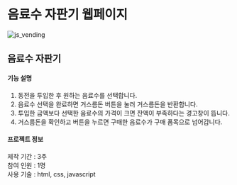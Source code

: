 # 음료수 자판기 웹페이지

![js_vending](https://user-images.githubusercontent.com/114633626/215023291-0f5d8a2c-4792-4487-90e3-7b264b24e4c2.png)

 ## 음료수 자판기
  #### 기능 설명
   1. 동전을 투입한 후 원하는 음료수를 선택합니다. <br />
   2. 음료수 선택을 완료하면 거스름돈 버튼을 눌러 거스름돈을 반환합니다. <br />
   3. 투입한 금액보다 선택한 음료수의 가격이 크면 잔액이 부족하다는 경고창이 뜹니다. <br />
   4. 거스름돈을 확인하고 버튼을 누르면 구매한 음료수가 구매 품목으로 넘어갑니다.
   
  #### 프로젝트 정보
   제작 기간 : 3주 <br />
   참여 인원 : 1명 <br />
   사용 기술 : html, css, javascript
